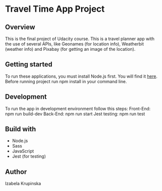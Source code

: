 # Travel Time App Project

## Overview

This is the final project of Udacity course. This is a travel planner app with the use of several APIs, like Geonames (for location info), Weatherbit (weather info) and Pixabay (for getting an image of the location).

## Getting started

To run these applications, you must install Node.js first. You will find it [here](https://nodejs.org/en/).
Before running project run npm install in your command line.

## Development

To run the app in development environment follow this steps:
Front-End:
npm run build-dev
Back-End:
npm run start
Jest testing:
npm run test

## Build with

- Node.js
- Sass
- JavaScript
- Jest (for testing)

## Author

Izabela Krupinska
